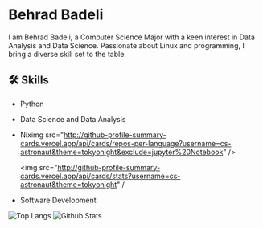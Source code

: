 
# Behrad Badeli
I am Behrad Badeli, a Computer Science Major with a keen interest in Data Analysis and Data Science. Passionate about Linux and programming, I bring a diverse skill set to the table. 

## 🛠️ Skills
- Python
- Data Science and Data Analysis
- Niximg src="http://github-profile-summary-cards.vercel.app/api/cards/repos-per-language?username=cs-astronaut&theme=tokyonight&exclude=jupyter%20Notebook" />
  
  <img src="http://github-profile-summary-cards.vercel.app/api/cards/stats?username=cs-astronaut&theme=tokyonight" /
- Software Development

![Top Langs](https://github-readme-stats.vercel.app/api/top-langs/?username=L0L1P0P1&show_icons=true&theme=transparent)
![Github Stats](https://github-readme-stats.vercel.app/api?username=L0L1P0P1&show_icons=true&theme=transparent)
